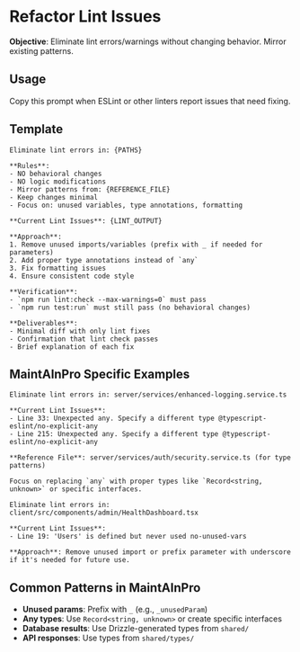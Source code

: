 # Refactor Lint Issues

**Objective**: Eliminate lint errors/warnings without changing behavior. Mirror
existing patterns.

## Usage

Copy this prompt when ESLint or other linters report issues that need fixing.

## Template

```
Eliminate lint errors in: {PATHS}

**Rules**:
- NO behavioral changes
- NO logic modifications
- Mirror patterns from: {REFERENCE_FILE}
- Keep changes minimal
- Focus on: unused variables, type annotations, formatting

**Current Lint Issues**: {LINT_OUTPUT}

**Approach**:
1. Remove unused imports/variables (prefix with _ if needed for parameters)
2. Add proper type annotations instead of `any`
3. Fix formatting issues
4. Ensure consistent code style

**Verification**:
- `npm run lint:check --max-warnings=0` must pass
- `npm run test:run` must still pass (no behavioral changes)

**Deliverables**:
- Minimal diff with only lint fixes
- Confirmation that lint check passes
- Brief explanation of each fix
```

## MaintAInPro Specific Examples

```
Eliminate lint errors in: server/services/enhanced-logging.service.ts

**Current Lint Issues**:
- Line 33: Unexpected any. Specify a different type @typescript-eslint/no-explicit-any
- Line 215: Unexpected any. Specify a different type @typescript-eslint/no-explicit-any

**Reference File**: server/services/auth/security.service.ts (for type patterns)

Focus on replacing `any` with proper types like `Record<string, unknown>` or specific interfaces.
```

```
Eliminate lint errors in: client/src/components/admin/HealthDashboard.tsx

**Current Lint Issues**:
- Line 19: 'Users' is defined but never used no-unused-vars

**Approach**: Remove unused import or prefix parameter with underscore if it's needed for future use.
```

## Common Patterns in MaintAInPro

- **Unused params**: Prefix with `_` (e.g., `_unusedParam`)
- **Any types**: Use `Record<string, unknown>` or create specific interfaces
- **Database results**: Use Drizzle-generated types from `shared/`
- **API responses**: Use types from `shared/types/`
